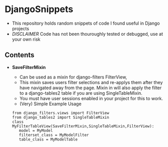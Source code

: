 # DjangoSnippets 
* This repository holds random snippets of code I found useful in Django projects 
* *DISCLAIMER* Code has not been thouroughly tested or debugged, use at your own risk

## Contents
- **SaveFilterMixin**
  - Can be used as a mixin for django-filters FilterView,
  - This mixin saves users filter selections and re-applys them after they have navigated away from the page. Mixin in will also apply the      filter to a django-tables2 table if you are using SingleTableMixin. 
  - You must have user sessions enabled in your project for this to work.
  - (Very) Simple Example Usage 
   
   ``` 
   from django_filters.views import FilterView
   from django_tables2 import SingleTableMixin
   class MyFilterTableView(SaveFilterMixin,SingleTableMixin,FilterView):
      model = MyModel
      filterset_class = MyModelFilter
      table_class = MyModelTable
   ```
   
